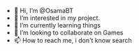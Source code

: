 - 👋 Hi, I’m @OsamaBT
- 👀 I’m interested in my project.
- 🌱 I’m currently learning things
- 💞️ I’m looking to collaborate on Games
- 📫 How to reach me, i don't know search

<!---
OsamaBT/OsamaBT is a ✨ special ✨ repository because its `README.md` (this file) appears on your GitHub profile.
You can click the Preview link to take a look at your changes.
--->
